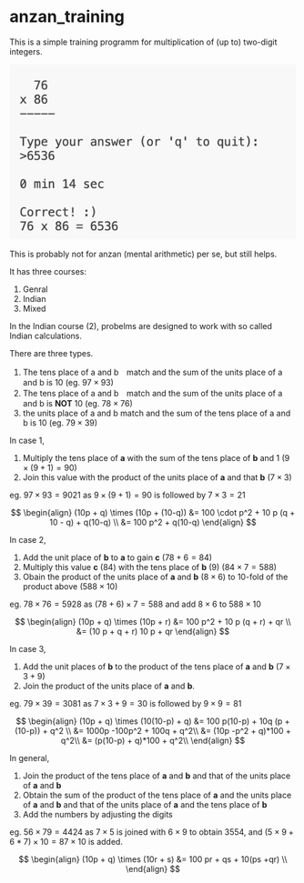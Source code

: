 # anzan_training

This is a simple training programm for multiplication of (up to) two-digit integers.

[]()
<img src="Screenshot 2023-10-30 at 09.48.26.png" alt="screenshot" title="サンプル">

This is probably not for anzan (mental arithmetic) per se, but still helps.

It has three courses:

1. Genral
2. Indian
3. Mixed

In the Indian course (2), probelms are designed to work with so called Indian calculations.

There are three types.
1. The tens place of a and b　match and the sum of the units place of a and b is 10 (eg. $97 \times 93$)
2. The tens place of a and b　match and the sum of the units place of a and b is **NOT** 10 (eg. $78 \times 76$)
3. the units place of a and b match and the sum of the tens place of a and b is 10 (eg. $79 \times 39$)

In case 1,
1. Multiply the tens place of **a** with the sum of the tens place of **b** and 1 ($9 \times (9 + 1)= 90$)
2. Join this value with the product of the units place of **a** and that **b** ($7 \times 3$)

eg. $97 \times 93 = 9021$ as $9 \times (9 + 1) = 90$ is followed by $7 \times 3 = 21$

$$
\begin{align}
(10p  + q) \times (10p + (10-q)) &= 100 \cdot p^2 + 10  p  (q + 10 - q) + q(10-q) \\
&= 100  p^2  + q(10-q)
\end{align}
$$


In case 2, 
1. Add the unit place of **b** to **a** to gain **c** ($78 + 6 = 84$) 
2. Multiply this value **c** ($84$) with the tens place of **b** (9) ($84 \times 7 = 588$)
3. Obain the product of the units place of **a** and **b** ($8 \times 6$) to 10-fold of the product above ($588 \times 10$)

eg. $78 \times 76 = 5928$ as $(78 + 6) \times 7 = 588$ and add $8 \times 6$ to $588\times10$

$$
\begin{align}
(10p  + q) \times (10p + r) &= 100  p^2 + 10  p  (q + r) + qr \\
&= (10 p + q + r)  10  p + qr
\end{align}
$$


In case 3, 
1. Add the unit places of **b** to the product of the tens place of **a** and **b** ($7 \times 3 + 9$)
2. Join the product of the units place of **a** and **b**.

eg. $79 \times 39 = 3081$ as $7 \times 3 + 9 = 30$ is followed by $9 \times 9 = 81$


$$
\begin{align}
(10p  + q) \times (10(10-p) + q) &= 100  p(10-p) + 10q (p + (10-p)) + q^2 \\
&= 1000p -100p^2 + 100q + q^2\\
&= (10p -p^2 + q)*100 + q^2\\
&= (p(10-p) + q)*100 + q^2\\
\end{align}
$$



In general,
1. Join the product of the tens place of **a** and **b** and that of the units place of **a** and **b**
2. Obtain the sum of the product of the tens place of **a** and the units place of **a** and **b**
 and that of the units place of **a** and the tens place of **b**
3. Add the numbers by adjusting the digits

eg. $56 \times 79 = 4424$ as $7\times5$ is joined with $6 \times 9$ to obtain $3554$, and $(5 \times 9 + 6 * 7) \times 10 = 87 \times 10$ is added.


$$
\begin{align}
(10p  + q) \times (10r + s) &= 100  pr + qs + 10(ps +qr)  \\
\end{align}
$$

